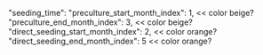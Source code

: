"seeding_time":
"preculture_start_month_index": 1, << color beige?
"preculture_end_month_index": 3, << color beige?
"direct_seeding_start_month_index": 2, << color orange?
"direct_seeding_end_month_index": 5 << color orange?
